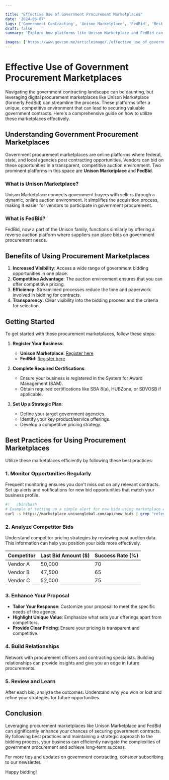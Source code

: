 ```yaml
---

title: "Effective Use of Government Procurement Marketplaces"
date: '2024-06-07'
tags: ['Government Contracting', 'Unison Marketplace', 'FedBid', 'Best Practices', 'Procurement', 'Government Contracts', 'Federal Marketplaces', 'Vendor Tips', 'Bidding Strategies']
draft: false
summary: "Explore how platforms like Unison Marketplace and FedBid can be leveraged to identify and secure government contracts efficiently, including best practices for using these tools."

images: ['https://www.govcon.me/articleimage/./effective_use_of_government_procurement_marketplaces.webp']
---
```


# Effective Use of Government Procurement Marketplaces

Navigating the government contracting landscape can be daunting, but leveraging digital procurement marketplaces like Unison Marketplace (formerly FedBid) can streamline the process. These platforms offer a unique, competitive environment that can lead to securing valuable government contracts. Here's a comprehensive guide on how to utilize these marketplaces effectively.

## Understanding Government Procurement Marketplaces

Government procurement marketplaces are online platforms where federal, state, and local agencies post contracting opportunities. Vendors can bid on these opportunities in a transparent, competitive auction environment. Two prominent platforms in this space are **Unison Marketplace** and **FedBid**.

### What is Unison Marketplace?

Unison Marketplace connects government buyers with sellers through a dynamic, online auction environment. It simplifies the acquisition process, making it easier for vendors to participate in government procurement.

### What is FedBid?

FedBid, now a part of the Unison family, functions similarly by offering a reverse auction platform where suppliers can place bids on government procurement needs.

## Benefits of Using Procurement Marketplaces

1. **Increased Visibility**: Access a wide range of government bidding opportunities in one place.
2. **Competitive Advantage**: The auction environment ensures that you can offer competitive pricing.
3. **Efficiency**: Streamlined processes reduce the time and paperwork involved in bidding for contracts.
4. **Transparency**: Clear visibility into the bidding process and the criteria for selection.

## Getting Started

To get started with these procurement marketplaces, follow these steps:

1. **Register Your Business**:
   - **Unison Marketplace**: [Register here](https://marketplace.unisonglobal.com/)
   - **FedBid**: [Register here](https://www.unisonglobal.com/about/fedbid/)

2. **Complete Required Certifications**:
   - Ensure your business is registered in the System for Award Management (SAM).
   - Obtain required certifications like SBA 8(a), HUBZone, or SDVOSB if applicable.

3. **Set Up a Strategic Plan**:
   - Define your target government agencies.
   - Identify your key product/service offerings.
   - Develop a competitive pricing strategy.

## Best Practices for Using Procurement Marketplaces

Utilize these marketplaces efficiently by following these best practices:

### 1. Monitor Opportunities Regularly

Frequent monitoring ensures you don't miss out on any relevant contracts. Set up alerts and notifications for new bid opportunities that match your business profile.

```sh
#!   /bin/bash
# Example of setting up a simple alert for new bids using marketplace APIs or RSS feeds
curl -s https://marketplace.unisonglobal.com/api/new_bids | grep "relevant_keywords"
```

### 2. Analyze Competitor Bids

Understand competitor pricing strategies by reviewing past auction data. This information can help you position your bids more effectively.

| Competitor | Last Bid Amount ($) | Success Rate (%) |
|------------|---------------------|------------------|
| Vendor A   | 50,000              | 70               |
| Vendor B   | 47,500              | 65               |
| Vendor C   | 52,000              | 75               |

### 3. Enhance Your Proposal

- **Tailor Your Response**: Customize your proposal to meet the specific needs of the agency.
- **Highlight Unique Value**: Emphasize what sets your offerings apart from competitors.
- **Provide Clear Pricing**: Ensure your pricing is transparent and competitive.

### 4. Build Relationships

Network with procurement officers and contracting specialists. Building relationships can provide insights and give you an edge in future procurements.

### 5. Review and Learn

After each bid, analyze the outcomes. Understand why you won or lost and refine your strategies for future opportunities.

## Conclusion

Leveraging procurement marketplaces like Unison Marketplace and FedBid can significantly enhance your chances of securing government contracts. By following best practices and maintaining a strategic approach to the bidding process, your business can efficiently navigate the complexities of government procurement and achieve long-term success.

For more tips and updates on government contracting, consider subscribing to our newsletter.

Happy bidding!
```
